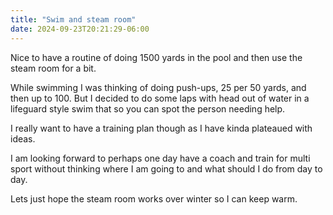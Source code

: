 ```yaml
---
title: "Swim and steam room"
date: 2024-09-23T20:21:29-06:00
---
```


Nice to have a routine of doing 1500 yards in the pool and then use the steam room for  a bit. 

While swimming I was thinking of doing push-ups, 25 per 50 yards, and then up to 100. But I decided to do some laps with head out of water in a lifeguard style swim that so you can spot the person needing help.

I really want to have a training plan though as I have kinda plateaued with ideas.

I am looking forward to perhaps one day have a coach and train for  multi sport without thinking where I am going to and what should I do from day to day.

Lets just hope the steam room works over winter so I can keep warm.
